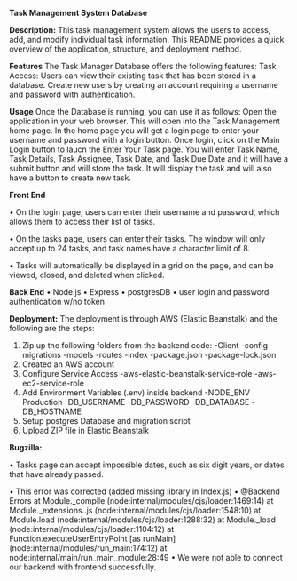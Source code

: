 **Task Management System Database**

**Description:**
This task management system allows the users to access, add, and modify individual task information. This README provides a quick overview of the application, structure, and deployment method.

**Features**
The Task Manager Database offers the following features: Task Access: Users can view their existing task that has been stored in a database. Create new users by creating an account requiring a username and password with authentication. 

**Usage**
Once the Database is running, you can use it as follows: Open the application in your web browser. This will open into the Task Management home page. In the home page
you will get a login page to enter your username and password with a login button. Once login, click on the Main Login button to laucn the Enter Your Task page. You will
enter Task Name, Task Details, Task Assignee, Task Date, and Task Due Date and it will have a submit button and will store the task. It will display the task and will also have a button to create new task.

**Front End**

•	On the login page, users can enter their username and password, which allows them to access their list of tasks.

•  On the tasks page, users can enter their tasks. The window will only accept up to 24 tasks, and task names have a character limit of 8.

•  Tasks will automatically be displayed in a grid on the page, and can be viewed, closed, and deleted when clicked.

**Back End**
•  Node.js
•  Express
•  postgresDB
•  user login and password authentication w/no token

**Deployment:**
The deployment is through AWS (Elastic Beanstalk) and the following are the steps:
1. Zip up the following folders from the backend code:
   -Client
   -config
   -migrations
   -models
   -routes
   -index
   -package.json
   -package-lock.json
3. Created an AWS account
4. Configure Service Access
   -aws-elastic-beanstalk-service-role
   -aws-ec2-service-role
5. Add Environment Variables (.env) inside backend 
   -NODE_ENV Production
   -DB_USERNAME
   -DB_PASSWORD
   -DB_DATABASE
   -DB_HOSTNAME
6. Setup postgres Database and migration script
7. Upload ZIP file in Elastic Beanstalk

**Bugzilla:**

•  Tasks page can accept impossible dates, such as six digit years, or dates that have already passed.

•  This error was corrected (added missing library in Index.js)
•  @Backend Errors
    at Module._compile (node:internal/modules/cjs/loader:1469:14)
    at Module._extensions..js (node:internal/modules/cjs/loader:1548:10)
    at Module.load (node:internal/modules/cjs/loader:1288:32)
    at Module._load (node:internal/modules/cjs/loader:1104:12)
    at Function.executeUserEntryPoint [as runMain] (node:internal/modules/run_main:174:12)
    at node:internal/main/run_main_module:28:49
•  We were not able to connect our backend with frontend successfully.
